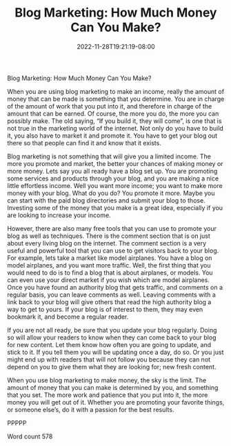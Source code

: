 ﻿---
title: "Blog Marketing: How Much Money Can You Make?"
date: 2022-11-28T19:21:19-08:00
description: "TXT Tips for Web Success"
featured_image: "/images/TXT.jpg"
tags: ["TXT"]
---

Blog Marketing: How Much Money Can You Make?

When you are using blog marketing to make an income, really the amount of money that can be made is something that you determine. You are in charge of the amount of work that you put into it, and therefore in charge of the amount that can be earned. Of course, the more you do, the more you can possibly make. The old saying, “If you build it, they will come”, is one that is not true in the marketing world of the internet. Not only do you have to build it, you also have to market it and promote it. You have to get your blog out there so that people can find it and know that it exists.

Blog marketing is not something that will give you a limited income. The more you promote and market, the better your chances of making money or more money. Lets say you all ready have a blog set up. You are promoting some services and products through your blog, and you are making a nice little effortless income. Well you want more income; you want to make more money with your blog. What do you do? You promote it more. Maybe you can start with the paid blog directories and submit your blog to those. Investing some of the money that you make is a great idea, especially if you are looking to increase your income. 

However, there are also many free tools that you can use to promote your blog as well as techniques. There is the comment section that is on just about every living blog on the internet. The comment section is a very useful and powerful tool that you can use to get visitors back to your blog. For example, lets take a market like model airplanes. You have a blog on model airplanes, and you want more traffic. Well, the first thing that you would need to do is to find a blog that is about airplanes, or models. You can even use your direct market if you wish which are model airplanes. Once you have found an authority blog that gets traffic, and comments on a regular basis, you can leave comments as well. Leaving comments with a link back to your blog will give others that read the high authority blog a way to get to yours. If your blog is of interest to them, they may even bookmark it, and become a regular reader. 

If you are not all ready, be sure that you update your blog regularly. Doing so will allow your readers to know when they can come back to your blog for new content. Let them know how often you are going to update, and stick to it. If you tell them you will be updating once a day, do so. Or you just might end up with readers that will not follow you because they can not depend on you to give them what they are looking for; new fresh content.

When you use blog marketing to make money, the sky is the limit. The amount of money that you can make is determined by you, and something that you set. The more work and patience that you put into it, the more money you will get out of it. Whether you are promoting your favorite things, or someone else’s, do it with a passion for the best results.

PPPPP

Word count 578
